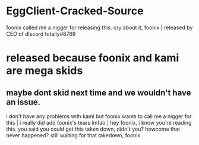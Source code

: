 # EggClient-Cracked-Source
foonix called me a nigger for releasing this. cry about it, foonix |
released by CEO of dlscord totally#8769
# released because foonix and kami are mega skids
maybe dont skid next time and we wouldn't have an issue.
----------------------------------------------------------
i don't have any problems with kami but foonix wants to call me a nigger for this | 
i really did add foonix's tears lmfao |
hey foonix, i know you're reading this. you said you could get this taken down, didn't you? howcome that never happened?
still waiting for that takedown, foonix.
